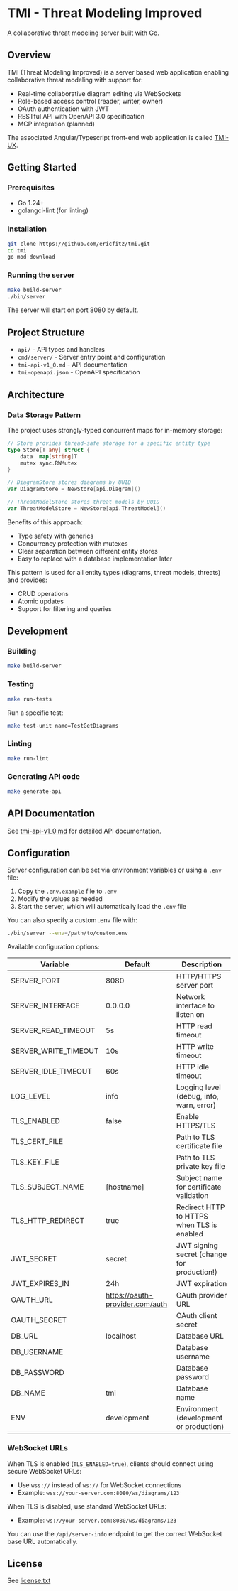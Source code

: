 # TMI - Threat Modeling Improved

A collaborative threat modeling server built with Go.

## Overview

TMI (Threat Modeling Improved) is a server based web application enabling collaborative threat modeling with support for:

- Real-time collaborative diagram editing via WebSockets
- Role-based access control (reader, writer, owner)
- OAuth authentication with JWT
- RESTful API with OpenAPI 3.0 specification
- MCP integration (planned)

The associated Angular/Typescript front-end web application is called [TMI-UX](https://github.com/ericfitz/tmi-ux).

## Getting Started

### Prerequisites

- Go 1.24+
- golangci-lint (for linting)

### Installation

```bash
git clone https://github.com/ericfitz/tmi.git
cd tmi
go mod download
```

### Running the server

```bash
make build-server
./bin/server
```

The server will start on port 8080 by default.

## Project Structure

- `api/` - API types and handlers
- `cmd/server/` - Server entry point and configuration
- `tmi-api-v1_0.md` - API documentation
- `tmi-openapi.json` - OpenAPI specification

## Architecture

### Data Storage Pattern

The project uses strongly-typed concurrent maps for in-memory storage:

```go
// Store provides thread-safe storage for a specific entity type
type Store[T any] struct {
    data  map[string]T
    mutex sync.RWMutex
}

// DiagramStore stores diagrams by UUID
var DiagramStore = NewStore[api.Diagram]()

// ThreatModelStore stores threat models by UUID
var ThreatModelStore = NewStore[api.ThreatModel]()
```

Benefits of this approach:

- Type safety with generics
- Concurrency protection with mutexes
- Clear separation between different entity stores
- Easy to replace with a database implementation later

This pattern is used for all entity types (diagrams, threat models, threats) and provides:

- CRUD operations
- Atomic updates
- Support for filtering and queries

## Development

### Building

```bash
make build-server
```

### Testing

```bash
make run-tests
```

Run a specific test:

```bash
make test-unit name=TestGetDiagrams
```

### Linting

```bash
make run-lint
```

### Generating API code

```bash
make generate-api
```

## API Documentation

See [tmi-api-v1_0.md](tmi-api-v1_0.md) for detailed API documentation.

## Configuration

Server configuration can be set via environment variables or using a `.env` file:

1. Copy the `.env.example` file to `.env`
2. Modify the values as needed
3. Start the server, which will automatically load the `.env` file

You can also specify a custom .env file with:

```bash
./bin/server --env=/path/to/custom.env
```

Available configuration options:

| Variable             | Default                         | Description                                 |
| -------------------- | ------------------------------- | ------------------------------------------- |
| SERVER_PORT          | 8080                            | HTTP/HTTPS server port                      |
| SERVER_INTERFACE     | 0.0.0.0                         | Network interface to listen on              |
| SERVER_READ_TIMEOUT  | 5s                              | HTTP read timeout                           |
| SERVER_WRITE_TIMEOUT | 10s                             | HTTP write timeout                          |
| SERVER_IDLE_TIMEOUT  | 60s                             | HTTP idle timeout                           |
| LOG_LEVEL            | info                            | Logging level (debug, info, warn, error)    |
| TLS_ENABLED          | false                           | Enable HTTPS/TLS                            |
| TLS_CERT_FILE        |                                 | Path to TLS certificate file                |
| TLS_KEY_FILE         |                                 | Path to TLS private key file                |
| TLS_SUBJECT_NAME     | [hostname]                      | Subject name for certificate validation     |
| TLS_HTTP_REDIRECT    | true                            | Redirect HTTP to HTTPS when TLS is enabled  |
| JWT_SECRET           | secret                          | JWT signing secret (change for production!) |
| JWT_EXPIRES_IN       | 24h                             | JWT expiration                              |
| OAUTH_URL            | https://oauth-provider.com/auth | OAuth provider URL                          |
| OAUTH_SECRET         |                                 | OAuth client secret                         |
| DB_URL               | localhost                       | Database URL                                |
| DB_USERNAME          |                                 | Database username                           |
| DB_PASSWORD          |                                 | Database password                           |
| DB_NAME              | tmi                             | Database name                               |
| ENV                  | development                     | Environment (development or production)     |

### WebSocket URLs

When TLS is enabled (`TLS_ENABLED=true`), clients should connect using secure WebSocket URLs:

- Use `wss://` instead of `ws://` for WebSocket connections
- Example: `wss://your-server.com:8080/ws/diagrams/123`

When TLS is disabled, use standard WebSocket URLs:

- Example: `ws://your-server.com:8080/ws/diagrams/123`

You can use the `/api/server-info` endpoint to get the correct WebSocket base URL automatically.

## License

See [license.txt](license.txt)
